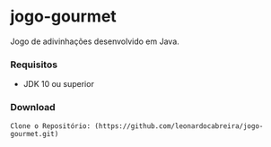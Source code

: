 # jogo-gourmet
Jogo de adivinhações desenvolvido em Java.

### Requisitos 
* JDK 10 ou superior


### Download

```
Clone o Repositório: (https://github.com/leonardocabreira/jogo-gourmet.git)
```
